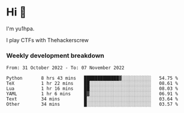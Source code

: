# Hi 👋

I'm yu1hpa.

I play CTFs with Thehackerscrew

### Weekly development breakdown

<!--START_SECTION:waka-->

```text
From: 31 October 2022 - To: 07 November 2022

Python       8 hrs 43 mins   █████████████▓░░░░░░░░░░░   54.75 %
TeX          1 hr 22 mins    ██░░░░░░░░░░░░░░░░░░░░░░░   08.61 %
Lua          1 hr 16 mins    ██░░░░░░░░░░░░░░░░░░░░░░░   08.03 %
YAML         1 hr 6 mins     █▓░░░░░░░░░░░░░░░░░░░░░░░   06.91 %
Text         34 mins         █░░░░░░░░░░░░░░░░░░░░░░░░   03.64 %
Other        34 mins         █░░░░░░░░░░░░░░░░░░░░░░░░   03.57 %
```

<!--END_SECTION:waka-->

